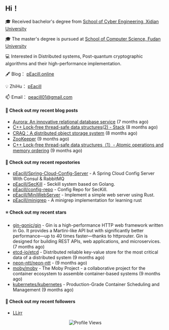 ## Hi！   

🎓 Received bachelor's degree from [School of Cyber Engineering, Xidian University](https://ce.xidian.edu.cn/)

🎓 The master's degree is pursued at [School of Computer Science, Fudan University](https://cs.fudan.edu.cn/)

💻 Interested in Distributed systems, Post-quantum cryptographic algorithms and their high-performance implementation.

🖋 Blog： [pEacill.online](https://peacill.online/)

💡 ZhiHu： [pEacill](https://www.zhihu.com/people/mimanchi-61-67)

📫 Email： [peacill01@gmail.com](mailto:peacill01@gmail.com)

#### 📜 Check out my recent blog posts

- [Aurora: An innovative relational database service](https://peacill.online/post/24497.html) (7 months ago)
- [C&#43;&#43; Lock-free thread-safe data structures(2) - Stack](https://peacill.online/post/54335.html) (8 months ago)
- [CRAQ：A distributed object storage system](https://peacill.online/post/7899.html) (8 months ago)
- [ZooKeeper](https://peacill.online/post/7340.html) (9 months ago)
- [C&#43;&#43; Lock-free thread-safe data structures（1）- Atomic operations and memory ordering](https://peacill.online/post/303.html) (9 months ago)

#### 🌱 Check out my recent repostories

- [pEacill/Spring-Cloud-Config-Server](https://github.com/pEacill/Spring-Cloud-Config-Server) - A Spring Cloud Config Server With Consul &amp; RabbitMQ
- [pEacill/SecKill](https://github.com/pEacill/SecKill) - Seckill system based on Golang.
- [pEacill/config-repo](https://github.com/pEacill/config-repo) - Config Repo for SecKill.
- [pEacill/MiniWebServer](https://github.com/pEacill/MiniWebServer) - Implement a simple web server using Rust.
- [pEacill/minigrep](https://github.com/pEacill/minigrep) - A minigrep implementation for learning rust

#### ⭐ Check out my recent stars

- [gin-gonic/gin](https://github.com/gin-gonic/gin) - Gin is a high-performance HTTP web framework written in Go. It provides a Martini-like API but with significantly better performance—up to 40 times faster—thanks to httprouter. Gin is designed for building REST APIs, web applications, and microservices. (7 months ago)
- [etcd-io/etcd](https://github.com/etcd-io/etcd) - Distributed reliable key-value store for the most critical data of a distributed system (9 months ago)
- [neon-ntt/neon-ntt](https://github.com/neon-ntt/neon-ntt) -  (9 months ago)
- [moby/moby](https://github.com/moby/moby) - The Moby Project - a collaborative project for the container ecosystem to assemble container-based systems (9 months ago)
- [kubernetes/kubernetes](https://github.com/kubernetes/kubernetes) - Production-Grade Container Scheduling and Management (9 months ago)

#### 👯 Check out my recent followers

- [LLjrr](https://github.com/LLjrr)



<p align="center">
  <img src="https://komarev.com/ghpvc/?username=pEacill&color=blue" alt="Profile Views" />
</p>

